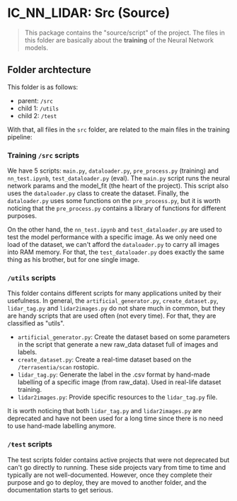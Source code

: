 # IC_NN_LIDAR: Src (Source)

> This package contains the "source/script" of the project. The files in this folder are basically about the **training** of the Neural Network models. 

## Folder archtecture

This folder is as follows:
* parent: `/src`
* child 1: `/utils`
* child 2: `/test`

With that, all files in the `src` folder, are related to the main files in the training pipeline:

### Training `/src` scripts

We have 5 scripts: `main.py`, `dataloader.py`, `pre_process.py` (training) and `nn_test.ipynb`, `test_dataloader.py` (eval).
The `main.py` script runs the neural network params and the model_fit (the heart of the project). This script also uses the 
`dataloader.py` class to create the dataset. Finally, the `dataloader.py` uses some functions on the `pre_process.py`, but it is worth noticing that the `pre_process.py` contains a library of functions for different purposes.

On the other hand, the `nn_test.ipynb` and `test_dataloader.py` are used to test the model performance with a specific image. As we only need one load of the dataset, we can't afford the `dataloader.py` to carry all images into RAM memory. For that, the `test_dataloader.py` does exactly the same thing as his brother, but for one single image. 

### `/utils` scripts

This folder contains different scripts for many applications united by their usefulness. In general, the `artificial_generator.py`, `create_dataset.py`, `lidar_tag.py` and `lidar2images.py` do not share much in common, but they are handy scripts that are used often (not every time). For that, they are classified as "utils".

* `artificial_generator.py`: Create the dataset based on some parameters in the script that generate a new raw_data dataset full of images and labels. 
* `create_dataset.py`: Create a real-time dataset based on the `/terrasentia/scan` rostopic. 
* `lidar_tag.py`: Generate the label in the .csv format by hand-made labelling of a specific image (from raw_data). Used in real-life dataset training.
* `lidar2images.py`: Provide specific resources to the `lidar_tag.py` file. 

It is worth noticing that both `lidar_tag.py` and `lidar2images.py` are deprecated and have not been used for a long time since there is no need to use hand-made labelling anymore.

### `/ŧest` scripts

The test scripts folder contains active projects that were not deprecated but can't go directly to running. These side projects vary from time to time and typically are not well-documented. However, once they complete their purpose and go to deploy, they are moved to another folder, and the documentation starts to get serious. 
